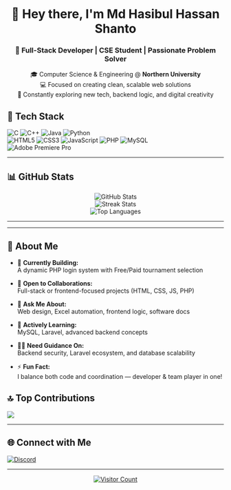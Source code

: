 <h1 align="center">👋 Hey there, I'm Md Hasibul Hassan Shanto</h1>

<h3 align="center">🚀 Full-Stack Developer | CSE Student | Passionate Problem Solver</h3>

<p align="center">
🎓 Computer Science & Engineering @ <b>Northern University</b> <br/>
💻 Focused on creating clean, scalable web solutions <br/>
🧠 Constantly exploring new tech, backend logic, and digital creativity
</p>


## 💼 Tech Stack

![C](https://img.shields.io/badge/c-%2300599C.svg?style=for-the-badge&logo=c&logoColor=white)
![C++](https://img.shields.io/badge/c++-%2300599C.svg?style=for-the-badge&logo=c%2B%2B&logoColor=white)
![Java](https://img.shields.io/badge/java-%23ED8B00.svg?style=for-the-badge&logo=openjdk&logoColor=white)
![Python](https://img.shields.io/badge/python-3670A0?style=for-the-badge&logo=python&logoColor=ffdd54)  
![HTML5](https://img.shields.io/badge/html5-%23E34F26.svg?style=for-the-badge&logo=html5&logoColor=white)
![CSS3](https://img.shields.io/badge/css3-%231572B6.svg?style=for-the-badge&logo=css3&logoColor=white)
![JavaScript](https://img.shields.io/badge/javascript-%23323330.svg?style=for-the-badge&logo=javascript&logoColor=%23F7DF1E)
![PHP](https://img.shields.io/badge/php-%23777BB4.svg?style=for-the-badge&logo=php&logoColor=white)
![MySQL](https://img.shields.io/badge/mysql-%2300f.svg?style=for-the-badge&logo=mysql&logoColor=white)  
![Adobe Premiere Pro](https://img.shields.io/badge/Adobe%20Premiere%20Pro-9999FF.svg?style=for-the-badge&logo=Adobe%20Premiere%20Pro&logoColor=white)

---

## 📊 GitHub Stats

<p align="center">
  <img src="https://github-readme-stats.vercel.app/api?username=shanto812&theme=dark&hide_border=false&include_all_commits=true&count_private=true" alt="GitHub Stats" />
  <br/>
  <img src="https://nirzak-streak-stats.vercel.app/?user=shanto812&theme=dark&hide_border=false" alt="Streak Stats" />
  <br/>
  <img src="https://github-readme-stats.vercel.app/api/top-langs/?username=shanto812&theme=dark&hide_border=false&layout=compact" alt="Top Languages" />
</p>

---

---

## 🔎 About Me

- 🔭 **Currently Building:**  
  A dynamic PHP login system with Free/Paid tournament selection

- 🤝 **Open to Collaborations:**  
  Full-stack or frontend-focused projects (HTML, CSS, JS, PHP)

- 💬 **Ask Me About:**  
  Web design, Excel automation, frontend logic, software docs

- 🌱 **Actively Learning:**  
  MySQL, Laravel, advanced backend concepts

- 🙋‍♂️ **Need Guidance On:**  
  Backend security, Laravel ecosystem, and database scalability

- ⚡ **Fun Fact:**  
  I balance both code and coordination — developer & team player in one!




## 🔝 Top Contributions

![](https://github-contributor-stats.vercel.app/api?username=shanto812&limit=5&theme=cobalt&combine_all_yearly_contributions=true)

---

## 🌐 Connect with Me

[![Discord](https://img.shields.io/badge/Discord-%237289DA.svg?style=for-the-badge&logo=discord&logoColor=white)](https://discord.gg/karven12)

---

<p align="center">
  <a href="https://visitcount.itsvg.in">
    <img src="https://visitcount.itsvg.in/api?id=shanto812&icon=1&color=2" alt="Visitor Count"/>
  </a>
</p>

<!-- Proudly crafted by Shanto | Powered with ❤️ | Generated via GPRM -->
